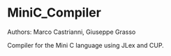 # MiniC_Compiler

Authors: Marco Castrianni, Giuseppe Grasso

Compiler for the Mini C language using JLex and CUP.
